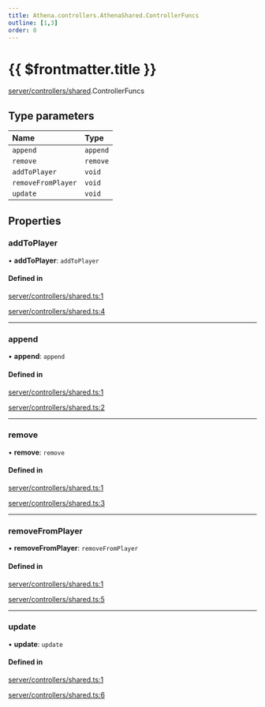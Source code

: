 ```yaml
---
title: Athena.controllers.AthenaShared.ControllerFuncs
outline: [1,3]
order: 0
---
```


# {{ $frontmatter.title }}


[server/controllers/shared](../modules/server_controllers_shared.md).ControllerFuncs

## Type parameters

| Name | Type |
| :------ | :------ |
| `append` | `append` |
| `remove` | `remove` |
| `addToPlayer` | `void` |
| `removeFromPlayer` | `void` |
| `update` | `void` |

## Properties

### addToPlayer

• **addToPlayer**: `addToPlayer`

#### Defined in

[server/controllers/shared.ts:1](https://github.com/Stuyk/altv-athena/blob/d77637c/src/core/server/controllers/shared.ts#L1)

[server/controllers/shared.ts:4](https://github.com/Stuyk/altv-athena/blob/d77637c/src/core/server/controllers/shared.ts#L4)

___

### append

• **append**: `append`

#### Defined in

[server/controllers/shared.ts:1](https://github.com/Stuyk/altv-athena/blob/d77637c/src/core/server/controllers/shared.ts#L1)

[server/controllers/shared.ts:2](https://github.com/Stuyk/altv-athena/blob/d77637c/src/core/server/controllers/shared.ts#L2)

___

### remove

• **remove**: `remove`

#### Defined in

[server/controllers/shared.ts:1](https://github.com/Stuyk/altv-athena/blob/d77637c/src/core/server/controllers/shared.ts#L1)

[server/controllers/shared.ts:3](https://github.com/Stuyk/altv-athena/blob/d77637c/src/core/server/controllers/shared.ts#L3)

___

### removeFromPlayer

• **removeFromPlayer**: `removeFromPlayer`

#### Defined in

[server/controllers/shared.ts:1](https://github.com/Stuyk/altv-athena/blob/d77637c/src/core/server/controllers/shared.ts#L1)

[server/controllers/shared.ts:5](https://github.com/Stuyk/altv-athena/blob/d77637c/src/core/server/controllers/shared.ts#L5)

___

### update

• **update**: `update`

#### Defined in

[server/controllers/shared.ts:1](https://github.com/Stuyk/altv-athena/blob/d77637c/src/core/server/controllers/shared.ts#L1)

[server/controllers/shared.ts:6](https://github.com/Stuyk/altv-athena/blob/d77637c/src/core/server/controllers/shared.ts#L6)
